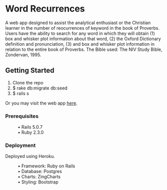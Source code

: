 # Word Recurrences
A web app designed to assist the analytical enthusiast or the Christian learner in the number of reocurrences of keyword in the book of Proverbs. Users have the ability to search for any word in which they will obtain (1) box and whisker plot information about that word, (2) the Oxford Dictionary definition and pronunciation, (3) and box and whisker plot information in relation to the entire book of Proverbs. The Bible used: The NIV Study Bible, Zondervan, 1995.

## Getting Started
1. Clone the repo
2. $ rake db:migrate db:seed
3. $ rails s

Or you may visit the web app [here](https://bookofproverbs.herokuapp.com).

### Prerequisites
<dl>
  <dd>• Rails 5.0.7</dd>
  <dd>• Ruby 2.3.0</dd>
</dl>

### Deployment
Deployed using Heroku.
<dl>
  <dd>• Framework: Ruby on Rails</dd>
  <dd>• Database: Postgres</dd>
  <dd>• Charts: ZingCharts</dd>
  <dd>• Styling: Bootstrap</dd>
</dl>

